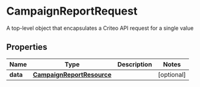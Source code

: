 

# CampaignReportRequest

A top-level object that encapsulates a Criteo API request for a single value

## Properties

| Name | Type | Description | Notes |
|------------ | ------------- | ------------- | -------------|
|**data** | [**CampaignReportResource**](CampaignReportResource.md) |  |  [optional] |



